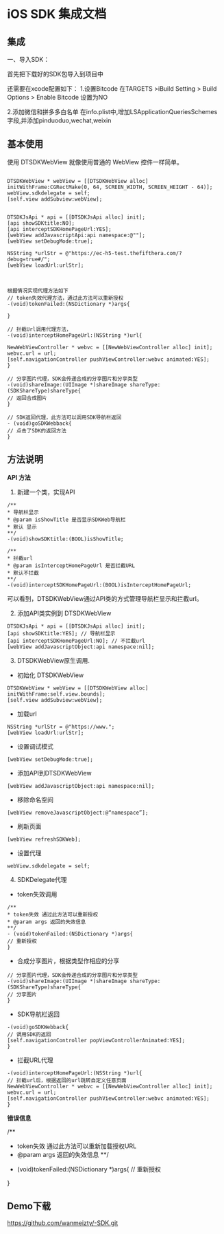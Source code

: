 # iOS SDK 集成文档

## 集成

一、导入SDK：

首先把下载好的SDK包导入到项目中

还需要在xcode配置如下：
1.设置Bitcode
在TARGETS  >iBuild Setting > Build Options > Enable Bitcode 设置为NO

2.添加微信和拼多多白名单
在info.plist中,增加LSApplicationQueriesSchemes字段,并添加pinduoduo,wechat,weixin


## 基本使用

使用 DTSDKWebView 就像使用普通的 WebView 控件一样简单。
```

DTSDKWebView * webView = [[DTSDKWebView alloc] initWithFrame:CGRectMake(0, 64, SCREEN_WIDTH, SCREEN_HEIGHT - 64)];
webView.sdkdelegate = self;
[self.view addSubview:webView];


DTSDKJsApi * api = [[DTSDKJsApi alloc] init];
[api showSDKtitle:NO]; 
[api interceptSDKHomePageUrl:YES]; 
[webView addJavascriptApi:api namespace:@""];
[webView setDebugMode:true];

NSString *urlStr = @"https://ec-h5-test.thefifthera.com/?debug=true#/";
[webView loadUrl:urlStr];



根据情况实现代理方法如下
// token失效代理方法，通过此方法可以重新授权
-(void)tokenFailed:(NSDictionary *)args{

}

// 拦截Url调用代理方法，
-(void)interceptHomePageUrl:(NSString *)url{

NewWebViewController * webvc = [[NewWebViewController alloc] init];
webvc.url = url;
[self.navigationController pushViewController:webvc animated:YES];
}

// 分享图片代理，SDK会传递合成的分享图片和分享类型
-(void)shareImage:(UIImage *)shareImage shareType:(SDKShareType)shareType{
// 返回合成图片
}

// SDK返回代理，此方法可以调用SDK导航栏返回
- (void)goSDKWebback{
// 点击了SDK的返回方法
}

```


## 方法说明

**API 方法**

1. 新建一个类，实现API 

```
/**
* 导航栏显示
* @param isShowTitle 是否显示SDKWeb导航栏
* 默认 显示
**/
-(void)showSDKtitle:(BOOL)isShowTitle;

/**
* 拦截url
* @param isInterceptHomePageUrl 是否拦截URL
* 默认不拦截
**/
-(void)interceptSDKHomePageUrl:(BOOL)isInterceptHomePageUrl;
```
可以看到，DTSDKWebView通过API类的方式管理导航栏显示和拦截url。


2. 添加API类实例到 DTSDKWebView 

```
DTSDKJsApi * api = [[DTSDKJsApi alloc] init];
[api showSDKtitle:YES]; // 导航栏显示
[api interceptSDKHomePageUrl:NO]; // 不拦截url
[webView addJavascriptObject:api namespace:nil];
```

3. DTSDKWebView原生调用.

- 初始化 DTSDKWebView
```
DTSDKWebView * webView = [[DTSDKWebView alloc] initWithFrame:self.view.bounds];
[self.view addSubview:webView];
```

- 加载url
```
NSString *urlStr = @"https://www.";
[webView loadUrl:urlStr];
```

- 设置调试模式
```
[webView setDebugMode:true];
```

- 添加API到DTSDKWebView
```
[webView addJavascriptObject:api namespace:nil];
```

- 移除命名空间
```
[webView removeJavascriptObject:@“namespace”];
```


- 刷新页面
```
[webView refreshSDKWeb];
```

- 设置代理
```
webView.sdkdelegate = self;
```

4. SDKDelegate代理

- token失效调用
```
/**
* token失效 通过此方法可以重新授权
* @param args 返回的失效信息
**/
- (void)tokenFailed:(NSDictionary *)args{
// 重新授权
}
```


- 合成分享图片，根据类型作相应的分享
```
// 分享图片代理，SDK会传递合成的分享图片和分享类型
-(void)shareImage:(UIImage *)shareImage shareType:(SDKShareType)shareType{
// 分享图片
}
```

- SDK导航栏返回
```
-(void)goSDKWebback{
// 调用SDK的返回
[self.navigationController popViewControllerAnimated:YES];
}
```

- 拦截URL代理
```
-(void)interceptHomePageUrl:(NSString *)url{
// 拦截url后，根据返回的url跳转自定义任意页面
NewWebViewController * webvc = [[NewWebViewController alloc] init];
webvc.url = url;
[self.navigationController pushViewController:webvc animated:YES];
}
```

**错误信息**

/**
* token失效 通过此方法可以重新加载授权URL
* @param args 返回的失效信息
**/
- (void)tokenFailed:(NSDictionary *)args{
// 重新授权

}


## Demo下载

https://github.com/wanmeizty/-SDK.git

